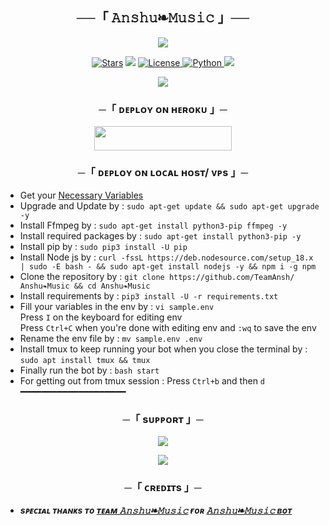 <h2 align="center">
    ──「 𝙰𝚗𝚜𝚑𝚞❧𝙼𝚞𝚜𝚒𝚌 」──
</h2>

<p align="center">
  <img src="https://te.legra.ph/file/d034bdad366b7f57471c5.jpg">
</p>

<p align="center">
<a href="https://github.com/TeamAnsh/𝙰𝚗𝚜𝚑𝚞❧𝙼𝚞𝚜𝚒𝚌/stargazers"><img src="https://img.shields.io/github/stars/TeamAnsh/𝙰𝚗𝚜𝚑𝚞❧𝙼𝚞𝚜𝚒𝚌?color=black&logo=github&logoColor=black&style=for-the-badge" alt="Stars" /></a>
<a href="https://github.com/TeamAnsh/𝙰𝚗𝚜𝚑𝚞❧𝙼𝚞𝚜𝚒𝚌/network/members"> <img src="https://img.shields.io/github/forks/TeamAnsh/𝙰𝚗𝚜𝚑𝚞❧𝙼𝚞𝚜𝚒𝚌?color=black&logo=github&logoColor=black&style=for-the-badge" /></a>
<a href="https://github.com/TeamAnsh/𝙰𝚗𝚜𝚑𝚞❧𝙼𝚞𝚜𝚒𝚌/blob/master/LICENSE"> <img src="https://img.shields.io/badge/License-MIT-blueviolet?style=for-the-badge" alt="License" /> </a>
<a href="https://www.python.org/"> <img src="https://img.shields.io/badge/Written%20in-Python-orange?style=for-the-badge&logo=python" alt="Python" /> </a>
<a href="https://github.com/TeamAnsh/𝙰𝚗𝚜𝚑𝚞❧𝙼𝚞𝚜𝚒𝚌/commits/TeamAnsh"> <img src="https://img.shields.io/github/last-commit/TeamAnsh/𝙰𝚗𝚜𝚑𝚞❧𝙼𝚞𝚜𝚒𝚌?color=blue&logo=github&logoColor=green&style=for-the-badge" /></a>
</p>

<p align="center">
  <img src="https://te.legra.ph/file/d034bdad366b7f57471c5.jpg">
</p>

<h3 align="center">
    ─「 ᴅᴇᴩʟᴏʏ ᴏɴ ʜᴇʀᴏᴋᴜ 」─
</h3>

<p align="center"><a href="https://dashboard.heroku.com/new?template=https://github.com/TeamAnsh/𝙰𝚗𝚜𝚑𝚞-𝙼𝚞𝚜𝚒𝚌"> <img src="https://img.shields.io/badge/Deploy%20On%20Heroku-black?style=for-the-badge&logo=heroku" width="220" height="38.45"/></a></p>

<h3 align="center">
    ─「 ᴅᴇᴩʟᴏʏ ᴏɴ ʟᴏᴄᴀʟ ʜᴏsᴛ/ ᴠᴘs 」─
</h3>

- Get your [Necessary Variables](https://github.com/TeamAnsh/𝙰𝚗𝚜𝚑𝚞❧𝙼𝚞𝚜𝚒𝚌/blob/master/sample.env)
- Upgrade and Update by :
`sudo apt-get update && sudo apt-get upgrade -y`
- Install Ffmpeg by :
`sudo apt-get install python3-pip ffmpeg -y`
- Install required packages by :
`sudo apt-get install python3-pip -y`
- Install pip by :
`sudo pip3 install -U pip`
- Install Node js by :
`curl -fssL https://deb.nodesource.com/setup_18.x | sudo -E bash - && sudo apt-get install nodejs -y && npm i -g npm`
- Clone the repository by :
`git clone https://github.com/TeamAnsh/𝙰𝚗𝚜𝚑𝚞❧𝙼𝚞𝚜𝚒𝚌 && cd 𝙰𝚗𝚜𝚑𝚞❧𝙼𝚞𝚜𝚒𝚌`
- Install requirements by :
`pip3 install -U -r requirements.txt`
- Fill your variables in the env by :
`vi sample.env`<br>
Press `I` on the keyboard for editing env<br>
Press `Ctrl+C` when you're done with editing env and `:wq` to save the env<br>
- Rename the env file by :
`mv sample.env .env`
- Install tmux to keep running your bot when you close the terminal by :
`sudo apt install tmux && tmux`
- Finally run the bot by :
`bash start`
- For getting out from tmux session : Press `Ctrl+b` and then `d`<br>
━━━━━━━━━━━━━━━━━━━━

<h3 align="center">
    ─「 sᴜᴩᴩᴏʀᴛ 」─
</h3>

<p align="center">
<a href="https://telegram.me/best_friends_chat_group"><img src="https://img.shields.io/badge/-Support%20Group-blue.svg?style=for-the-badge&logo=Telegram"></a>
</p>

<p align="center">
<a href="https://telegram.me/best_friends_chat_group"><img src="https://img.shields.io/badge/-Support%20Channel-blue.svg?style=for-the-badge&logo=Telegram"></a>
</p>

<h3 align="center">
    ─「 ᴄʀᴇᴅɪᴛs 」─
</h3>

- <b> _sᴩᴇᴄɪᴀʟ ᴛʜᴀɴᴋs ᴛᴏ [ᴛᴇᴀᴍ 𝙰𝚗𝚜𝚑𝚞❧𝙼𝚞𝚜𝚒𝚌](https://github.com/TeamAnsh) ғᴏʀ [𝙰𝚗𝚜𝚑𝚞❧𝙼𝚞𝚜𝚒𝚌 ʙᴏᴛ](https://github.com/TeamAnsh/Anshu-Music)_ </b>
